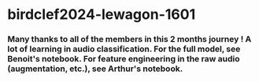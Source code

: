 # birdclef2024-lewagon-1601

### Many thanks to all of the members in this 2 months journey ! A lot of learning in audio classification. For the full model, see Benoit's notebook. For feature engineering in the raw audio (augmentation, etc.), see Arthur's notebook.
